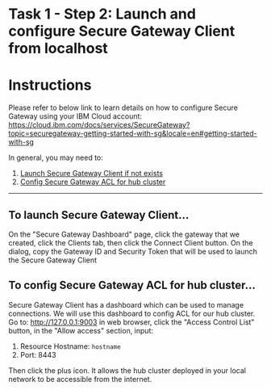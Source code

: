 # Task 1 - Step 2: Launch and configure Secure Gateway Client from localhost

Instructions
============

Please refer to below link to learn details on how to configure Secure Gateway using your IBM Cloud account:
https://cloud.ibm.com/docs/services/SecureGateway?topic=securegateway-getting-started-with-sg&locale=en#getting-started-with-sg

In general, you may need to:

1) [Launch Secure Gateway Client if not exists](step2.1.md)
2) [Config Secure Gateway ACL for hub cluster](step2.2.md)

---

## To launch Secure Gateway Client...

On the "Secure Gateway Dashboard" page, click the gateway that we created, click the Clients tab, then click
the Connect Client button. On the dialog, copy the Gateway ID and Security Token that will be used to launch
the Secure Gateway Client

## To config Secure Gateway ACL for hub cluster...

Secure Gateway Client has a dashboard which can be used to manage connections. We will use this dashboard to
config ACL for our hub cluster. Go to: http://127.0.0.1:9003 in web browser, click the "Access Control List"
button, in the "Allow access" section, input:

1) Resource Hostname: `hostname`
2) Port: 8443

Then click the plus icon. It allows the hub cluster deployed in your local network to be accessible from the
internet.
